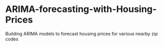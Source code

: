# ARIMA-forecasting-with-Housing-Prices
Building ARIMA models to forecast housing prices for various nearby zip codes
